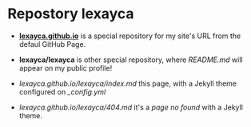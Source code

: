 # Repostory lexayca


- [**lexayca.github.io**](https://lexayca.github.io) is a special repository for my site's URL from the defaul GitHub Page.

- **lexayca/lexayca** is other special repository, where *README.md* will appear on my public profile!

- *lexayca.github.io/lexayca/index.md* this page, with a Jekyll theme configured on *_config.yml*

- *lexayca.github.io/lexayca/404.md* it's a _page no found_ with a Jekyll theme.
